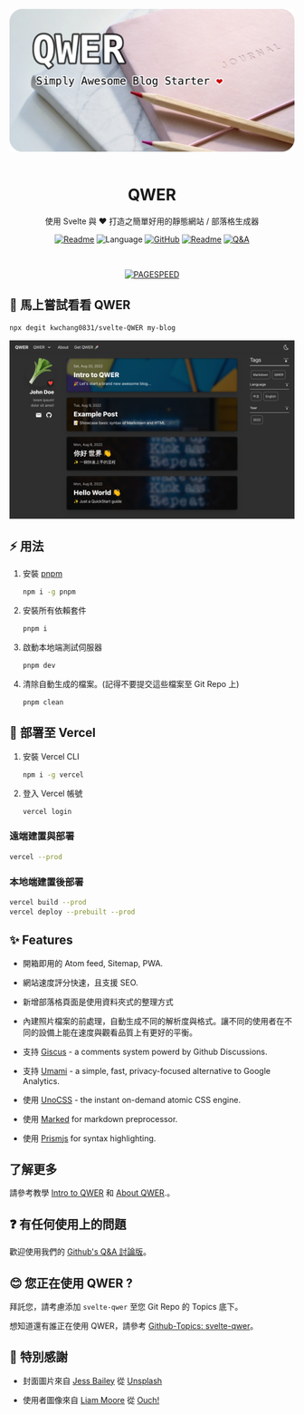 <br/>
<div align="center">
<a href="https://svelte-qwer.vercel.app/"><img src="./assets/qwer.webp" alt="qwer" /></a>
</div>
<br/>
<h1 align="center">QWER</h1>
<p align="center">
使用 Svelte 與 ❤ 打造之簡單好用的靜態網站 / 部落格生成器
</p>
<p align="center">
<a href="README.md"><img src="https://img.shields.io/badge/README-ENGLISH-lightgreen" alt="Readme"></a>
<img src="https://img.shields.io/github/languages/top/kwchang0831/svelte-QWER?color=%23ff3e00" alt="Language" />
<a href="https://github.com/kwchang0831/svelte-QWER/blob/main/LICENSE"><img alt="GitHub" src="https://img.shields.io/github/license/kwchang0831/svelte-QWER" alt="License"></a>
<a href="https://svelte-qwer.vercel.app/"><img src="https://img.shields.io/badge/🚀 示範網站-Vercel-informational" alt="Readme"></a>
<a href="https://github.com/kwchang0831/svelte-QWER/discussions/categories/q-a"><img src="https://img.shields.io/badge/❓ 問題討論-Q&A-informational" alt="Q&A"></a>
</p>

<br/>

<p align="center">
<a href="https://raw.githubusercontent.com/gist/kwchang0831/acd18fa5e12de9be28a34617beffe5de/raw/metrics.pagespeed.svg"><img style="float:middle" width="auto" alt="PAGESPEED" src="https://raw.githubusercontent.com/gist/kwchang0831/acd18fa5e12de9be28a34617beffe5de/raw/metrics.pagespeed.svg"></a>
</p>

## 🎉 馬上嘗試看看 QWER

```bash
npx degit kwchang0831/svelte-QWER my-blog
```

<p align="center"><a href="https://svelte-qwer.vercel.app/"><img src="./assets/preview.png" alt="./assets/preview.png" /></a></p>

## ⚡️ 用法

1. 安裝 [pnpm](https://github.com/pnpm/pnpm)

   ```bash
   npm i -g pnpm
   ```

1. 安裝所有依賴套件

   ```bash
   pnpm i
   ```

1. 啟動本地端測試伺服器

   ```bash
   pnpm dev
   ```

1. 清除自動生成的檔案。(記得不要提交這些檔案至 Git Repo 上)

   ```bash
   pnpm clean
   ```

## 🚀 部署至 Vercel

1. 安裝 Vercel CLI

   ```bash
   npm i -g vercel
   ```

1. 登入 Vercel 帳號

   ```bash
   vercel login
   ```

### 遠端建置與部署

```bash
vercel --prod
```

### 本地端建置後部署

```bash
vercel build --prod
vercel deploy --prebuilt --prod
```

## ✨ Features

- 開箱即用的 Atom feed, Sitemap, PWA.

- 網站速度評分快速，且支援 SEO.

- 新增部落格頁面是使用資料夾式的整理方式

- 內建照片檔案的前處理，自動生成不同的解析度與格式。讓不同的使用者在不同的設備上能在速度與觀看品質上有更好的平衡。

- 支持 [Giscus](https://github.com/giscus/giscus) - a comments system powerd by Github Discussions.

- 支持 [Umami](https://github.com/umami-software/umami) - a simple, fast, privacy-focused alternative to Google Analytics.

- 使用 [UnoCSS](https://github.com/unocss/unocss) - the instant on-demand atomic CSS engine.

- 使用 [Marked](https://github.com/markedjs/marked) for markdown preprocessor.

- 使用 [Prismjs](https://prismjs.com/) for syntax highlighting.

## 了解更多

請參考教學 [Intro to QWER](https://svelte-qwer.vercel.app/intro) 和 [About QWER](https://svelte-qwer.vercel.app/about).。

## ❓ 有任何使用上的問題

歡迎使用我們的 [Github's Q&A 討論版](https://github.com/kwchang0831/svelte-QWER/discussions/categories/q-a)。

## 😊 您正在使用 QWER ?

拜託您，請考慮添加 `svelte-qwer` 至您 Git Repo 的 Topics 底下。

想知道還有誰正在使用 QWER，請參考 [Github-Topics: svelte-qwer](https://github.com/topics/svelte-qwer)。

## 🙏 特別感謝

- 封面圖片來自 <a href="https://unsplash.com/@jessbaileydesigns?utm_source=unsplash&utm_medium=referral&utm_content=creditCopyText">Jess Bailey</a> 從 <a href="https://unsplash.com/s/photos/note?utm_source=unsplash&utm_medium=referral&utm_content=creditCopyText">Unsplash</a>

- 使用者圖像來自 <a href="https://icons8.com/illustrations/author/GrbQqWBEhaDS">Liam Moore</a> 從 <a href="https://icons8.com/illustrations">Ouch!</a>
